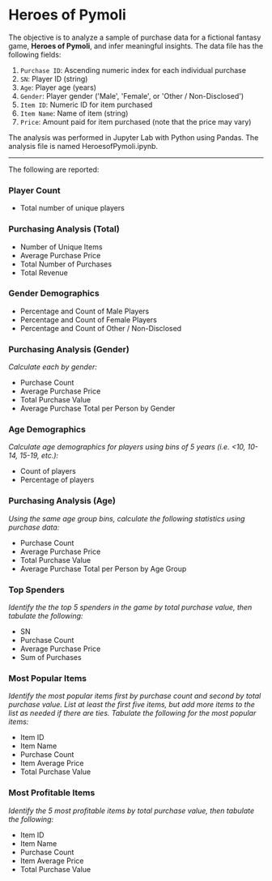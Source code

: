 # Heroes of Pymoli

The objective is to analyze a sample of purchase data for a fictional fantasy game, **Heroes of Pymoli**, and infer meaningful insights. The data file has the following fields:

1. `Purchase ID`: Ascending numeric index for each individual purchase
2. `SN`: Player ID (string)
3. `Age`: Player age (years)
4. `Gender`: Player gender ('Male', 'Female', or 'Other / Non-Disclosed')
5. `Item ID`: Numeric ID for item purchased
6. `Item Name`: Name of item (string)
7. `Price`: Amount paid for item purchased (note that the price may vary)

The analysis was performed in Jupyter Lab with Python using Pandas. The analysis file is named HeroesofPymoli.ipynb.

<hr>

The following are reported:

### Player Count

* Total number of unique players

### Purchasing Analysis (Total)

* Number of Unique Items
* Average Purchase Price
* Total Number of Purchases
* Total Revenue

### Gender Demographics

* Percentage and Count of Male Players
* Percentage and Count of Female Players
* Percentage and Count of Other / Non-Disclosed

### Purchasing Analysis (Gender)

*Calculate each by gender:*

* Purchase Count
* Average Purchase Price
* Total Purchase Value
* Average Purchase Total per Person by Gender

### Age Demographics

*Calculate age demographics for players using bins of 5 years (i.e. &lt;10, 10-14, 15-19, etc.):*

* Count of players
* Percentage of players

### Purchasing Analysis (Age)

*Using the same age group bins, calculate the following statistics using purchase data:*

* Purchase Count
* Average Purchase Price
* Total Purchase Value
* Average Purchase Total per Person by Age Group

### Top Spenders

*Identify the the top 5 spenders in the game by total purchase value, then tabulate the following:*

* SN
* Purchase Count
* Average Purchase Price
* Sum of Purchases

### Most Popular Items

*Identify the most popular items first by purchase count and second by total purchase value. List at least the first five items, but add more items to the list as needed if there are ties. Tabulate the following for the most popular items:*

* Item ID
* Item Name
* Purchase Count
* Item Average Price
* Total Purchase Value

### Most Profitable Items

*Identify the 5 most profitable items by total purchase value, then tabulate the following:*

* Item ID
* Item Name
* Purchase Count
* Item Average Price
* Total Purchase Value


